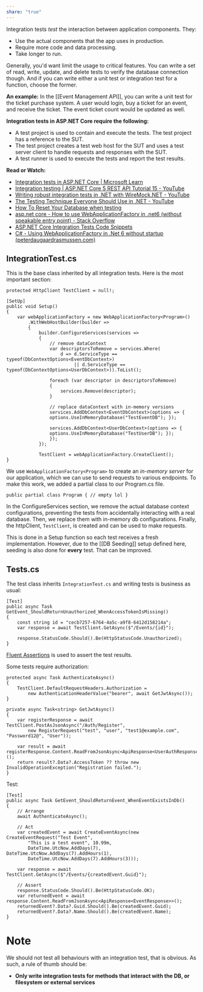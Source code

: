 ```yaml
---
share: "true"
---
```

Integration tests *test* the interaction between application components. They: 
- Use the actual components that the app uses in production.
- Require more code and data processing.
- Take longer to run.

Generally, you'd want limit the usage to critical features. You can write a set of read, write, update, and delete tests to verify the database connection though. And if you can write either a unit test or integration test for a function, choose the former.

**An example:**
In the [[Event Management API]], you can write a unit test for the ticket purchase system. A user would login, buy a ticket for an event, and receive the ticket. The event ticket count would be updated as well.

**Integration tests in ASP.NET Core require the following:**
- A test project is used to contain and execute the tests. The test project has a reference to the SUT.
- The test project creates a test web host for the SUT and uses a test server client to handle requests and responses with the SUT.
- A test runner is used to execute the tests and report the test results.


**Read or Watch:**
- [Integration tests in ASP.NET Core | Microsoft Learn](https://learn.microsoft.com/en-us/aspnet/core/test/integration-tests?view=aspnetcore-7.0)
- [Integration testing | ASP.NET Core 5 REST API Tutorial 15 - YouTube](https://www.youtube.com/watch?v=7roqteWLw4s)
- [Writing robust integration tests in .NET with WireMock.NET - YouTube](https://www.youtube.com/watch?v=YU3ohofu6UU&t=311s)
- [The Testing Technique Everyone Should Use in .NET - YouTube](https://www.youtube.com/watch?v=dasbRVz5MXo)
- [How To Reset Your Database when testing](https://www.youtube.com/watch?v=E4TeWBFzcCw&t=43s)
- [asp.net core - How to use WebApplicationFactory in .net6 (without speakable entry point) - Stack Overflow](https://stackoverflow.com/questions/69058176/how-to-use-webapplicationfactory-in-net6-without-speakable-entry-point)
- [ASP.NET Core Integration Tests Code Snippets](https://gist.github.com/Elfocrash/101ffc29947832545cdaebcb259c2f44)
- [C# - Using WebApplicationFactory in .Net 6 without startup (peterdaugaardrasmussen.com)](https://peterdaugaardrasmussen.com/2022/02/05/how-to-make-integration-tests-in-net-6-without-a-startup-cs-file/)

## IntegrationTest.cs
This is the base class inherited by all integration tests. Here is the most important section:

```
protected HttpClient TestClient = null!;  
  
[SetUp]  
public void Setup()  
{  
    var webApplicationFactory = new WebApplicationFactory<Program>()  
        .WithWebHostBuilder(builder =>  
        {  
            builder.ConfigureServices(services =>  
            {  
                // remove dataContext   
				var descriptorsToRemove = services.Where(  
                    d => d.ServiceType == typeof(DbContextOptions<EventDbContext>)  
                         || d.ServiceType == typeof(DbContextOptions<UserDbContext>)).ToList();  
  
                foreach (var descriptor in descriptorsToRemove)  
                {                    
	                services.Remove(descriptor);  
                }  
                
                // replace dataContext with in-memory versions  
			    services.AddDbContext<EventDbContext>(options => {
			    options.UseInMemoryDatabase("TestEventDB"); });  
            
	            services.AddDbContext<UserDbContext>(options => { 
	            options.UseInMemoryDatabase("TestUserDB"); });  
	            });        
		    });    
            
            TestClient = webApplicationFactory.CreateClient();  
}
```

We use `WebApplicationFactory<Program>` to create an *in-memory server* for our application, which we can use to send requests to various endpoints. To make this work, we added a partial class to our Program.cs file.

```
public partial class Program { // empty lol }
```

In the ConfigureServices section, we remove the actual database context configurations, preventing the tests from accidentally interacting with a real database. Then, we replace them with in-memory db configurations. 
Finally, the httpClient, `TestClient`, is created and can be used to make requests.

This is done in a Setup function so each test receives a fresh implementation. However, due to the [[DB Seeding]] setup defined here, seeding is also done for **every** test. That can be improved.
## Tests.cs
The test class inherits `IntegrationTest.cs` and writing tests is business as usual:

```
[Test]  
public async Task GetEvent_ShouldReturnUnauthorized_WhenAccessTokenIsMissing()  
{  
    const string id = "cecb7257-6764-4a5c-a9f8-6412d158214a";  
    var response = await TestClient.GetAsync($"/Events/{id}");  
  
    response.StatusCode.Should().Be(HttpStatusCode.Unauthorized);  
}
```

[Fluent Assertions](https://fluentassertions.com/) is used to assert the test results.

Some tests require authorization:
```
protected async Task AuthenticateAsync()  
{  
    TestClient.DefaultRequestHeaders.Authorization =  
        new AuthenticationHeaderValue("bearer", await GetJwtAsync());  
}  
  
private async Task<string> GetJwtAsync()  
{  
    var registerResponse = await TestClient.PostAsJsonAsync("/Auth/Register",  
        new RegisterRequest("test", "user", "test1@example.com", "Password12@", "User"));  
  
    var result = await registerResponse.Content.ReadFromJsonAsync<ApiResponse<UserAuthResponse>>();  
    return result?.Data?.AccessToken ?? throw new InvalidOperationException("Registration failed.");  
}
```


Test:
```
[Test]  
public async Task GetEvent_ShouldReturnEvent_WhenEventExistsInDb()  
{  
    // Arrange  
    await AuthenticateAsync();  
  
    // Act  
    var createdEvent = await CreateEventAsync(new CreateEventRequest("Test Event",  
        "This is a test event", 10.99m,  
        DateTime.UtcNow.AddDays(7), DateTime.UtcNow.AddDays(7).AddHours(1),  
        DateTime.UtcNow.AddDays(7).AddHours(3)));  
  
    var response = await TestClient.GetAsync($"/Events/{createdEvent.Guid}");  
  
    // Assert  
    response.StatusCode.Should().Be(HttpStatusCode.OK);  
    var returnedEvent = await response.Content.ReadFromJsonAsync<ApiResponse<EventResponse>>();  
    returnedEvent?.Data?.Guid.Should().Be(createdEvent.Guid);  
    returnedEvent?.Data?.Name.Should().Be(createdEvent.Name);  
}
```

# Note
We should not test all behaviours with an integration test, that is obvious. As such, a rule of thumb should be:
- **Only write integration tests for methods that interact with the DB, or filesystem or external services**
